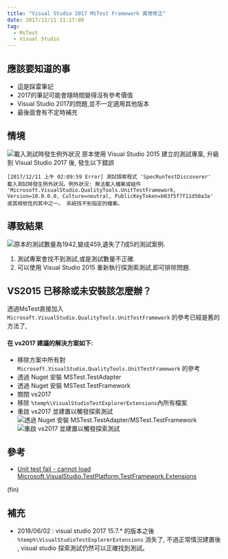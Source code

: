 ```yaml
---
title: "Visual Studio 2017 MSTest Framework 異常修正"
date: 2017/12/11 11:17:08
tag:
  - MsTest
  - Visual Studio
---
```

## 應該要知道的事

- 這是踩雷筆記
- 2017的筆記可能會隨時間變得沒有參考價值
- Visual Studio 2017的問題,並不一定適用其他版本
- 最後面會有不定時補充

## 情境

![載入測試時發生例外狀況](https://i.imgur.com/FDDtc9V.jpg)
原本使用 Visual Studio 2015 建立的測試專案,
升級到 Visual Studio 2017 後, 發生以下錯誤
```
[2017/12/11 上午 02:09:59 Error] 測試探索程式 'SpecRunTestDiscoverer' 
載入測試時發生例外狀況。例外狀況: 無法載入檔案或組件 
'Microsoft.VisualStudio.QualityTools.UnitTestFramework,
Version=10.0.0.0, Culture=neutral, PublicKeyToken=b03f5f7f11d50a3a'
或其相依性的其中之一。 系統找不到指定的檔案。
```

## 導致結果

![原本的測試數量為1942,變成459,遺失了7成5的測試案例.](https://i.imgur.com/2REPRzG.jpg)
1. 測試專案會找不到測試,或是測試數量不正確.
2. 可以使用 Visual Studio 2015 重新執行探測索測試,即可排除問題.

## VS2015 已移除或未安裝該怎麼辦？

透過MsTest直接加入 
`Microsoft.VisualStudio.QualityTools.UnitTestFramework` 
的參考已經是舊的方法了, 
#### 在 vs2017 建議的解決方案如下:
* 移除方案中所有對 `Microsoft.VisualStudio.QualityTools.UnitTestFramework` 的參考
* 透過 Nuget 安裝 MSTest.TestAdapter 
* 透過 Nuget 安裝 MSTest.TestFramework
* 關閉 vs2017
* 移除 `%temp%\VisualStudioTestExplorerExtensions`內所有檔案
* 重啟 vs2017 並建置以觸發探索測試
![透過 Nuget 安裝 MSTest.TestAdapter/MSTest.TestFramework](https://i.imgur.com/RPI77KN.jpg)
![重啟 vs2017 並建置以觸發探索測試](https://i.imgur.com/JQ7zf2S.jpg)

## 參考
- [Unit test fail - cannot load Microsoft.VisualStudio.TestPlatform.TestFramework.Extensions](https://developercommunity.visualstudio.com/content/problem/14673/unit-test-fail-cannot-load-microsoftvisualstudiote.html)

(fin)

## 補充 
- 2018/06/02 : 
visual studio 2017 15.7.* 的版本之後 `%temp%\VisualStudioTestExplorerExtensions` 消失了,
不過正常情況建置後 , visual studio 探索測試仍然可以正確找到測試。
